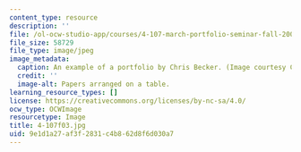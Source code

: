```yaml
---
content_type: resource
description: ''
file: /ol-ocw-studio-app/courses/4-107-march-portfolio-seminar-fall-2003/9e1d1a27af3f2831c4b862d8f6d030a7_4-107f03.jpg
file_size: 58729
file_type: image/jpeg
image_metadata:
  caption: An example of a portfolio by Chris Becker. (Image courtesy Chris Becker.)
  credit: ''
  image-alt: Papers arranged on a table.
learning_resource_types: []
license: https://creativecommons.org/licenses/by-nc-sa/4.0/
ocw_type: OCWImage
resourcetype: Image
title: 4-107f03.jpg
uid: 9e1d1a27-af3f-2831-c4b8-62d8f6d030a7
---
```

